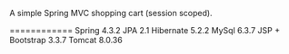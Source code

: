 A simple Spring MVC shopping cart (session scoped).

============
Spring 4.3.2
JPA 2.1
Hibernate 5.2.2
MySql 6.3.7
JSP + Bootstrap 3.3.7
Tomcat 8.0.36



